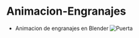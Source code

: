 # Animacion-Engranajes
- Animacion de engranajes en Blender
![Puerta](https://github.com/AlfredoCU/Animacion-Engranajes/blob/feature/puerta/Img/Puerta.png)
